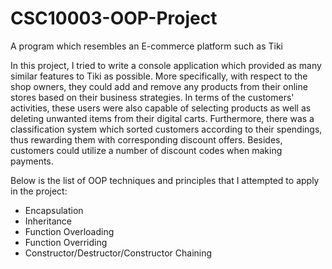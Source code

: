 # CSC10003-OOP-Project
A program which resembles an E-commerce platform such as Tiki

In this project, I tried to write a console application which provided as many similar features to Tiki as possible. More specifically, with respect to the shop owners, they could add and remove any products from their online stores based on their business strategies. In terms of the customers' activities, these users were also capable of selecting products as well as deleting unwanted items from their digital carts. Furthermore, there was a classification system which sorted customers according to their spendings, thus rewarding them with corresponding discount offers. Besides, customers could utilize a number of discount codes when making payments.

Below is the list of OOP techniques and principles that I attempted to apply in the project:
  - Encapsulation 
  - Inheritance 
  - Function Overloading
  - Function Overriding
  - Constructor/Destructor/Constructor Chaining
